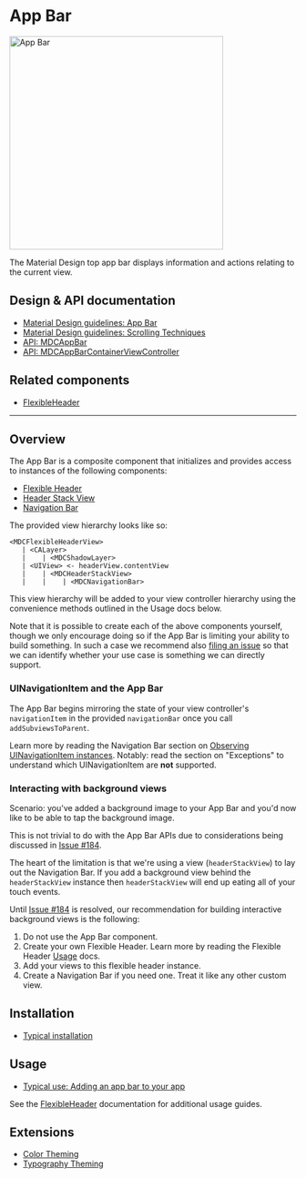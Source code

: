 # App Bar

<div class="article__asset article__asset--screenshot">
  <img src="docs/assets/app_bar.png" alt="App Bar" width="375">
</div>

The Material Design top app bar displays information and actions relating to the current view.

## Design & API documentation

* [Material Design guidelines: App Bar](https://material.io/guidelines/layout/structure.html#structure-app-bar)
* [Material Design guidelines: Scrolling Techniques](https://material.io/guidelines/patterns/scrolling-techniques.html)
* [API: MDCAppBar](https://material.io/components/ios/catalog/app-bars/api-docs/Classes/MDCAppBar.html)
* [API: MDCAppBarContainerViewController](https://material.io/components/ios/catalog/app-bars/api-docs/Classes/MDCAppBarContainerViewController.html)

## Related components

* [FlexibleHeader](../../FlexibleHeader)

<!-- toc -->

- - -

## Overview

The App Bar is a composite component that initializes and provides access to instances of the
following components:

* [Flexible Header](../../FlexibleHeader)
* [Header Stack View](../../HeaderStackView)
* [Navigation Bar](../../NavigationBar)

The provided view hierarchy looks like so:

    <MDCFlexibleHeaderView>
       | <CALayer>
       |    | <MDCShadowLayer>
       | <UIView> <- headerView.contentView
       |    | <MDCHeaderStackView>
       |    |    | <MDCNavigationBar>

This view hierarchy will be added to your view controller hierarchy using the convenience methods
outlined in the Usage docs below.

Note that it is possible to create each of the above components yourself, though we only encourage
doing so if the App Bar is limiting your ability to build something. In such a case we recommend
also [filing an issue](https://github.com/material-components/material-components-ios/issues/new) so that we can
identify whether your use case is something we can directly support.

### UINavigationItem and the App Bar

The App Bar begins mirroring the state of your view controller's `navigationItem` in the provided
`navigationBar` once you call `addSubviewsToParent`.

Learn more by reading the Navigation Bar section on
[Observing UINavigationItem instances](../../NavigationBar/#observing-uinavigationitem-instances).
Notably: read the section on "Exceptions" to understand which UINavigationItem are **not**
supported.

### Interacting with background views

Scenario: you've added a background image to your App Bar and you'd now like to be able to tap the
background image.

This is not trivial to do with the App Bar APIs due to considerations being discussed in
[Issue #184](https://github.com/material-components/material-components-ios/issues/184).

The heart of the limitation is that we're using a view (`headerStackView`) to lay out the Navigation
Bar. If you add a background view behind the `headerStackView` instance then `headerStackView` will
end up eating all of your touch events.

Until [Issue #184](https://github.com/material-components/material-components-ios/issues/184) is resolved, our
recommendation for building interactive background views is the following:

1. Do not use the App Bar component.
2. Create your own Flexible Header. Learn more by reading the Flexible Header
   [Usage](../../FlexibleHeader/#usage) docs.
3. Add your views to this flexible header instance.
4. Create a Navigation Bar if you need one. Treat it like any other custom view.

## Installation

- [Typical installation](../../../docs/component-installation.md)

## Usage

- [Typical use: Adding an app bar to your app](typical-use-adding-an-app-bar.md)

See the [FlexibleHeader](../../FlexibleHeader) documentation for additional usage guides.

## Extensions

- [Color Theming](color-theming.md)
- [Typography Theming](typography-theming.md)
